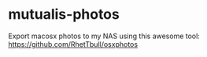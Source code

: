 # mutualis-photos
Export macosx photos to my NAS using this awesome tool: https://github.com/RhetTbull/osxphotos

